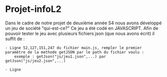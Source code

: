 # Projet-infoL2
Dans le cadre de notre projet de deuxième année S4 nous avons développé un jeu de société "qui-est-ce?"
Ce jeu a été codé en JAVASCRIPT.
Afin de pouvoir tester le jeu avec plusieurs fichiers json (que nous avons écrit) il suffit de :

    - Ligne 52,127,151,247 du fichier main.js, rempler le premier paramètre de la methode getJSON par le path du fichier voulu :
        exemple : getJson("js/jeu1.json",...) par getJson("js/jeu2.json",...)
    
    - Ligne 